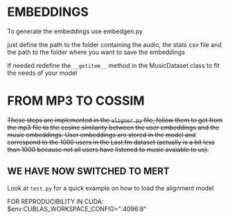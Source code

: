 # EMBEDDINGS

To generate the embeddings use embedgen.py

just define the path to the folder containing the audio, the stats csv file and the path to the folder where you want to save the embeddings

If needed redefine the `__getitem__` method in the MusicDataset class to fit the needs of your model

# FROM MP3 TO COSSIM

~~These steps are implemented in the `aligner.py` file, follow them to get from the mp3 file to the cosine similarity between the user embeddings and the music embeddings. User embeddings are stored in the model and correspond to the 1000 users in the Last.fm dataset (actually is a bit less than 1000 because not all users have listened to music avaiable to us).~~

## WE HAVE NOW SWITCHED TO MERT

Look at `test.py` for a quick example on how to load the alignment model

<!---
Load model and config from checkpoint

```python
LOAD = "usrembeds/checkpoints/run_20241107_201542_best.pt"
model_state, config, _ = Aligner.load_model(LOAD)
```

Load the Aligner model with the settings stored in the config

```python
EMB_SIZE = config["emb_size"]
MUSIC_EMB_SIZE = config["prj_size"]
TEMP = config["temp"]
LT = config["learnable_temp"]
PRJ = config["prj"]
NUSERS = config["nusers"]

# load aligner model
align_model = Aligner(
    n_users=NUSERS,
    emb_size=EMB_SIZE,
    prj_size=MUSIC_EMB_SIZE,
    prj_type=PRJ,
    lt=LT,
    temp=TEMP,
).to(DEVICE)

align_model.load_state_dict(model_state)
align_model.eval()
```

Load the music encoder, in this case we are using OpenL3, we might swtich to MERT later on

```python
# audio extraction setting
HOP_SIZE = 0.1  # hop size defined in the paper
TARGET_SR = torchopenl3.core.TARGET_SR
AUDIO_LEN = 3

# load embedder model
embed_model = torchopenl3.core.load_audio_embedding_model(
    input_repr="mel256",
    content_type="music",
    embedding_size=MUSIC_EMB_SIZE,
)
```

Load the mp3 file from disk

```python
track_path = "/your/music/folder/trap.mp3"
audio = load_wav(track_path, TARGET_SR, AUDIO_LEN)
```

Extract the embeddings from the audio and average over all frames

```python

# extract audio embeddings from wav
emb, ts = torchopenl3.get_audio_embedding(
    audio,
    TARGET_SR,
    model=embed_model,
    hop_size=HOP_SIZE,
    embedding_size=MUSIC_EMB_SIZE,
)

mean_emb = emb.mean(axis=1)
```

Reshape the user indexes tensor and the music embeddings tensor to the right shapes

```python
# [1]
# [1, 1, EMB]
usr_idx = torch.tensor([34], dtype=torch.int32).to(DEVICE)
batched_emb = mean_emb.unsqueeze(0)
```

Run the model with the user indexes and the music embeddings, you will
get the user embeddings and the projected music embeddings

```python
# [B, EMB]
# [B, N, EMB]
urs_x, embs, _ = align_model(usr_idx, batched_emb)
```

`N` is the number of songs for every batch, in this case we are only running one batch with one song
--->

FOR REPRODUCIBILITY IN CUDA: 
$env:CUBLAS_WORKSPACE_CONFIG=":4096:8"